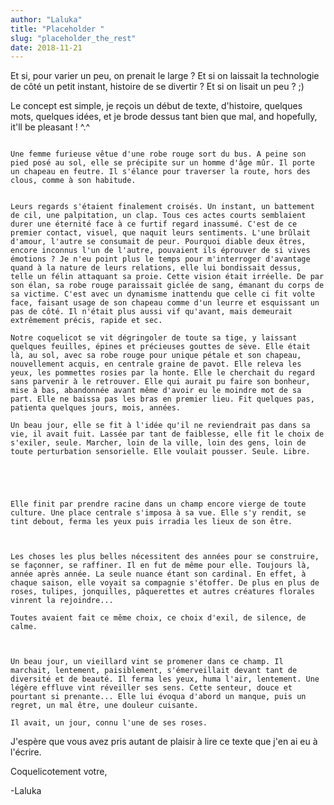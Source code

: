```yaml
---
author: "Laluka"
title: "Placeholder "
slug: "placeholder_the_rest"
date: 2018-11-21
---
```


Et si, pour varier un peu, on prenait le large ? Et si on laissait la technologie de côté un petit instant, histoire de se divertir ? Et si on lisait un peu ? ;)



Le concept est simple, je reçois un début de texte, d'histoire, quelques mots, quelques idées, et je brode dessus tant bien que mal, and hopefully, it'll be pleasant ! ^.^



~~~~~~~~~~ Texte proposé ~~~~~~~~~~

Une femme furieuse vêtue d'une robe rouge sort du bus. A peine son pied posé au sol, elle se précipite sur un homme d'âge mûr. Il porte un chapeau en feutre. Il s'élance pour traverser la route, hors des clous, comme à son habitude.

~~~~~~~~~~~~~~~~~~~~~~~~~~~~~~~~



~~~~~~~~~~~ Texte créée ~~~~~~~~~~~

Leurs regards s'étaient finalement croisés. Un instant, un battement de cil, une palpitation, un clap. Tous ces actes courts semblaient durer une éternité face à ce furtif regard inassumé. C'est de ce premier contact, visuel, que naquit leurs sentiments. L'une brûlait d'amour, l'autre se consumait de peur. Pourquoi diable deux êtres, encore inconnus l'un de l'autre, pouvaient ils éprouver de si vives émotions ? Je n'eu point plus le temps pour m'interroger d'avantage quand à la nature de leurs relations, elle lui bondissait dessus, telle un félin attaquant sa proie. Cette vision était irréelle. De par son élan, sa robe rouge paraissait giclée de sang, émanant du corps de sa victime. C'est avec un dynamisme inattendu que celle ci fit volte face, faisant usage de son chapeau comme d'un leurre et esquissant un pas de côté. Il n'était plus aussi vif qu'avant, mais demeurait extrêmement précis, rapide et sec.

Notre coquelicot se vit dégringoler de toute sa tige, y laissant quelques feuilles, épines et précieuses gouttes de sève. Elle était là, au sol, avec sa robe rouge pour unique pétale et son chapeau, nouvellement acquis, en centrale graine de pavot. Elle releva les yeux, les pommettes rosies par la honte. Elle le cherchait du regard sans parvenir à le retrouver. Elle qui aurait pu faire son bonheur, mise à bas, abandonnée avant même d'avoir eu le moindre mot de sa part. Elle ne baissa pas les bras en premier lieu. Fit quelques pas, patienta quelques jours, mois, années.

Un beau jour, elle se fit à l'idée qu'il ne reviendrait pas dans sa vie, il avait fuit. Lassée par tant de faiblesse, elle fit le choix de s'exiler, seule. Marcher, loin de la ville, loin des gens, loin de toute perturbation sensorielle. Elle voulait pousser. Seule. Libre.





Elle finit par prendre racine dans un champ encore vierge de toute culture. Une place centrale s'imposa à sa vue. Elle s'y rendit, se tint debout, ferma les yeux puis irradia les lieux de son être.



Les choses les plus belles nécessitent des années pour se construire, se façonner, se raffiner. Il en fut de même pour elle. Toujours là, année après année. La seule nuance étant son cardinal. En effet, à chaque saison, elle voyait sa compagnie s'étoffer. De plus en plus de roses, tulipes, jonquilles, pâquerettes et autres créatures florales vinrent la rejoindre...

Toutes avaient fait ce même choix, ce choix d'exil, de silence, de calme.



Un beau jour, un vieillard vint se promener dans ce champ. Il marchait, lentement, paisiblement, s'émerveillait devant tant de diversité et de beauté. Il ferma les yeux, huma l'air, lentement. Une légère effluve vint réveiller ses sens. Cette senteur, douce et pourtant si prenante... Elle lui évoqua d'abord un manque, puis un regret, un mal être, une douleur cuisante.

Il avait, un jour, connu l'une de ses roses.

~~~~~~~~~~~~~~~~~~~~~~~~~~~~~~~~





J'espère que vous avez pris autant de plaisir à lire ce texte que j'en ai eu à l'écrire.



Coquelicotement votre,

-Laluka
